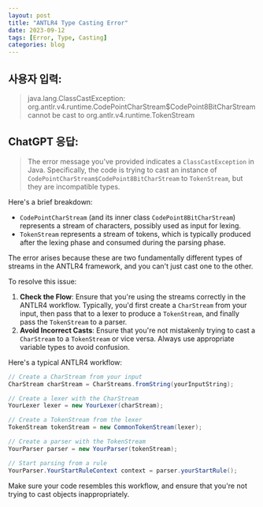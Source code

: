 ```yaml
---
layout: post
title: "ANTLR4 Type Casting Error"
date: 2023-09-12
tags: [Error, Type, Casting]
categories: blog
---
```


## 사용자 입력:
> java.lang.ClassCastException: org.antlr.v4.runtime.CodePointCharStream$CodePoint8BitCharStream cannot be cast to org.antlr.v4.runtime.TokenStream

## ChatGPT 응답:
> The error message you've provided indicates a `ClassCastException` in Java. Specifically, the code is trying to cast an instance of `CodePointCharStream$CodePoint8BitCharStream` to `TokenStream`, but they are incompatible types.

Here's a brief breakdown:

- `CodePointCharStream` (and its inner class `CodePoint8BitCharStream`) represents a stream of characters, possibly used as input for lexing.
- `TokenStream` represents a stream of tokens, which is typically produced after the lexing phase and consumed during the parsing phase.

The error arises because these are two fundamentally different types of streams in the ANTLR4 framework, and you can't just cast one to the other.

To resolve this issue:

1. **Check the Flow**: Ensure that you're using the streams correctly in the ANTLR4 workflow. Typically, you'd first create a `CharStream` from your input, then pass that to a lexer to produce a `TokenStream`, and finally pass the `TokenStream` to a parser.
2. **Avoid Incorrect Casts**: Ensure that you're not mistakenly trying to cast a `CharStream` to a `TokenStream` or vice versa. Always use appropriate variable types to avoid confusion.

Here's a typical ANTLR4 workflow:

```java
// Create a CharStream from your input
CharStream charStream = CharStreams.fromString(yourInputString);

// Create a lexer with the CharStream
YourLexer lexer = new YourLexer(charStream);

// Create a TokenStream from the lexer
TokenStream tokenStream = new CommonTokenStream(lexer);

// Create a parser with the TokenStream
YourParser parser = new YourParser(tokenStream);

// Start parsing from a rule
YourParser.YourStartRuleContext context = parser.yourStartRule();
```

Make sure your code resembles this workflow, and ensure that you're not trying to cast objects inappropriately.

